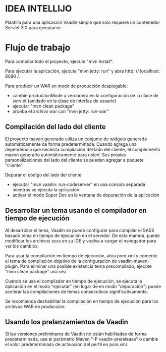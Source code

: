 IDEA INTELLIJO
==============

Plantilla para una aplicación Vaadin simple que solo requiere un contenedor Servlet 3.0 para ejecutarse.


Flujo de trabajo
========

Para compilar todo el proyecto, ejecute "mvn install".

Para ejecutar la aplicación, ejecute "mvn jetty: run" y abra http: // localhost: 8080 /.

Para producir un WAR en modo de producción desplegable:
- cambie productionMode a verdadero en la configuración de la clase de servlet (anidado en la clase de interfaz de usuario)
- ejecutar "mvn clean package"
- prueba el archivo war con "mvn jetty: run-war"

Compilación del lado del cliente
-------------------------

El proyecto maven generado utiliza un conjunto de widgets generado automáticamente de forma predeterminada.
Cuando agrega una dependencia que necesita compilación del lado del cliente, el complemento maven
generarlo automáticamente para usted. Sus propias personalizaciones del lado del cliente se pueden agregar a
paquete "cliente".

Depurar el código del lado del cliente
  - ejecutar "mvn vaadin: run-codeserver" en una consola separada mientras se ejecuta la aplicación
  - activar el modo Super Dev en la ventana de depuración de la aplicación

Desarrollar un tema usando el compilador en tiempo de ejecución
-------------------------

Al desarrollar el tema, Vaadin se puede configurar para compilar el SASS basado
tema en tiempo de ejecución en el servidor. De esta manera, puede modificar los archivos scss en
su IDE y vuelva a cargar el navegador para ver los cambios.

Para usar la compilación en tiempo de ejecución, abra pom.xml y comente el tema de compilación
objetivo de la configuración de vaadin-maven-plugin. Para eliminar una posible existencia
tema precompilado, ejecute "mvn clean package" una vez.

Cuando se usa el compilador en tiempo de ejecución, se ejecuta la aplicación en el modo "ejecutar"
(en lugar de en modo "depuración") puede acelerar las compilaciones de temas consecutivos
significativamente.

Se recomienda deshabilitar la compilación en tiempo de ejecución para los archivos WAR de producción.

Usando los prelanzamientos de Vaadin
-------------------------

Si las versiones preliminares de Vaadin no están habilitadas de forma predeterminada, use el parámetro Maven
"-P vaadin-prerelease" o cambie el valor predeterminado de activación del perfil en pom.xml.